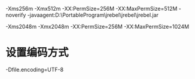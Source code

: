 -Xms256m
-Xmx512m
-XX:PermSize=256M
-XX:MaxPermSize=512M
-noverify
-javaagent:D:\PortableProgram\jrebel\jrebel\jrebel.jar

-Xms2048m
-Xmx2048m
-XX:PermSize=256M
-XX:MaxPermSize=1024M

# 设置编码方式
-Dfile.encoding=UTF-8